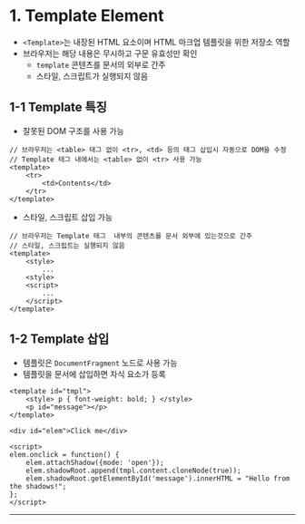 # 1. Template Element

- `<Template>`는 내장된 HTML 요소이며 HTML 마크업 템플릿을 위한 저장소 역할
- 브라우저는 해당 내용은 무시하고 구문 유효성만 확인
  - `template` 콘텐츠를 문서의 외부로 간주
  - 스타일, 스크립트가 실행되지 않음

## 1-1 Template 특징

- 잘못된 DOM 구조를 사용 가능

```
// 브라우저는 <table> 태그 없이 <tr>, <td> 등의 태그 삽입시 자동으로 DOM을 수정
// Template 태그 내에서는 <table> 없이 <tr> 사용 가능
<template>
	<tr>
		<td>Contents</td>
	</tr>
</template>
```

- 스타일, 스크립트 삽입 가능

```
// 브라우저는 Template 태그  내부의 콘텐츠를 문서 외부에 있는것으로 간주
// 스타일, 스크립트는 실행되지 않음
<template>
	<style>
		...
	<style>
	<script>
		...
	</script>
</template>
```

## 1-2 Template 삽입

- 템플릿은 `DocumentFragment` 노드로 사용 가능
- 템플릿을 문서에 삽입하면 자식 요소가 등록

```
<template id="tmpl">
	<style> p { font-weight: bold; } </style>
	<p id="message"></p>
</template>

<div id="elem">Click me</div>

<script>
elem.onclick = function() {
	elem.attachShadow({mode: 'open'});
	elem.shadowRoot.append(tmpl.content.cloneNode(true));
	elem.shadowRoot.getElementById('message').innerHTML = "Hello from the shadows!";
};
</script>
```

---
